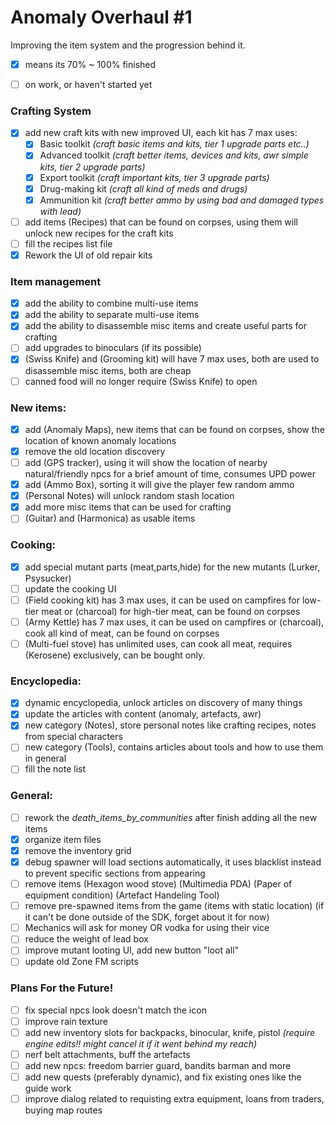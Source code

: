# Anomaly Overhaul #1
Improving the item system and the progression behind it.
- [x] means its 70% ~ 100% finished
- [ ] on work, or haven't started yet




### Crafting System
- [x] add new craft kits with new improved UI, each kit has 7 max uses:
   - [x] Basic toolkit *(craft basic items and kits, tier 1 upgrade parts etc..)*
   - [x] Advanced toolkit *(craft better items, devices and kits, awr simple kits, tier 2 upgrade parts)*
   - [x] Export toolkit *(craft important kits, tier 3 upgrade parts)*
   - [x] Drug-making kit *(craft all kind of meds and drugs)*
   - [x] Ammunition kit *(craft better ammo by using bad and damaged types with lead)*
- [ ] add items (Recipes) that can be found on corpses, using them will unlock new recipes for the craft kits
- [ ] fill the recipes list file
- [x] Rework the UI of old repair kits

### Item management
- [x] add the ability to combine multi-use items
- [x] add the ability to separate multi-use items
- [x] add the ability to disassemble misc items and create useful parts for crafting
- [ ] add upgrades to binoculars (if its possible)
- [x] (Swiss Knife) and (Grooming kit) will have 7 max uses, both are used to disassemble misc items, both are cheap
- [ ] canned food will no longer require (Swiss Knife) to open
 
### New items:
- [x] add (Anomaly Maps), new items that can be found on corpses, show the location of known anomaly locations
- [x] remove the old location discovery
- [ ] add (GPS tracker), using it will show the location of nearby natural/friendly npcs for a brief amount of time, consumes UPD power
- [x] add (Ammo Box), sorting it will give the player few random ammo
- [x] (Personal Notes) will unlock random stash location
- [x] add more misc items that can be used for crafting
- [ ] (Guitar) and (Harmonica) as usable items

### Cooking:
- [x] add special mutant parts (meat,parts,hide) for the new mutants (Lurker, Psysucker)
- [ ] update the cooking UI
- [ ] (Field cooking kit) has 3 max uses, it can be used on campfires for low-tier meat or (charcoal) for high-tier meat, can be found on corpses
- [ ] (Army Kettle) has 7 max uses, it can be used on campfires or (charcoal), cook all kind of meat, can be found on corpses
- [ ] (Multi-fuel stove) has unlimited uses, can cook all meat, requires (Kerosene) exclusively, can be bought only.

### Encyclopedia:
- [x] dynamic encyclopedia, unlock articles on discovery of many things
- [x] update the articles with content (anomaly, artefacts, awr)
- [x] new category (Notes), store personal notes like crafting recipes, notes from special characters
- [ ] new category (Tools), contains articles about tools and how to use them in general
- [ ] fill the note list

### General:
- [ ] rework the *death_items_by_communities* after finish adding all the new items
- [x] organize item files
- [x] remove the inventory grid
- [x] debug spawner will load sections automatically, it uses blacklist instead to prevent specific sections from appearing
- [ ] remove items (Hexagon wood stove) (Multimedia PDA) (Paper of equipment condition) (Artefact Handeling Tool)
- [ ] remove pre-spawned items from the game (items with static location) (if it can't be done outside of the SDK, forget about it for now)
- [ ] Mechanics will ask for money OR vodka for using their vice
- [ ] reduce the weight of lead box
- [ ] improve mutant looting UI, add new button "loot all"
- [ ] update old Zone FM scripts

### Plans For the Future!
- [ ] fix special npcs look doesn't match the icon
- [ ] improve rain texture
- [ ] add new inventory slots for backpacks, binocular, knife, pistol *(require engine edits!! might cancel it if it went behind my reach)*
- [ ] nerf belt attachments, buff the artefacts
- [ ] add new npcs: freedom barrier guard, bandits barman and more
- [ ] add new quests (preferably dynamic), and fix existing ones like the guide work
- [ ] improve dialog related to requisting extra equipment, loans from traders, buying map routes
